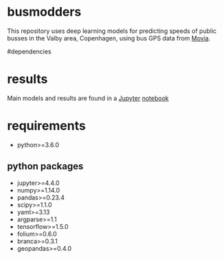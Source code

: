 # busmodders
This repository uses deep learning models for predicting speeds of public busses in the Valby area, Copenhagen, using bus GPS data from [Movia](https://www.moviatrafik.dk/).

#dependencies

# results
Main models and results are found in a [Jupyter](https://jupyter.org/) [notebook](../master/model/EVERYTHING.ipynb)

# requirements
- python>=3.6.0
## python packages
- jupyter>=4.4.0
- numpy>=1.14.0
- pandas>=0.23.4
- scipy>=1.1.0
- yaml>=3.13
- argparse>=1.1
- tensorflow>=1.5.0
- folium>=0.6.0
- branca>=0.3.1
- geopandas>=0.4.0
